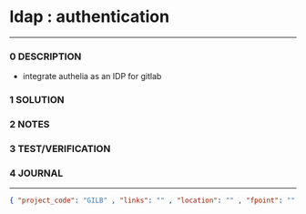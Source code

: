 # ldap : authentication
--------------------------------
### 0 DESCRIPTION
- integrate authelia as an IDP for gitlab

### 1 SOLUTION


### 2 NOTES


### 3 TEST/VERIFICATION


### 4 JOURNAL



--------------------------------
```json
{ "project_code": "GILB" , "links": "" , "location": "" , "fpoint": "" }
```
